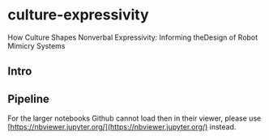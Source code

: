 # culture-expressivity
How Culture Shapes Nonverbal Expressivity: Informing theDesign of Robot Mimicry Systems

## Intro

## Pipeline

For the larger notebooks Github cannot load then in their viewer, please use [https://nbviewer.jupyter.org/](https://nbviewer.jupyter.org/) instead.

